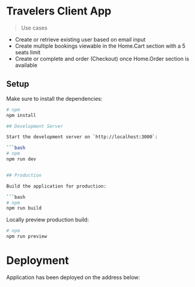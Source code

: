 # Travelers Client App
> Use cases
- Create or retrieve existing user based on email input
- Create multiple bookings viewable in the Home.Cart section with a 5 seats limit 
- Create or complete and order (Checkout) once Home.Order section is available
  
## Setup

Make sure to install the dependencies:

```bash
# npm
npm install

## Development Server

Start the development server on `http://localhost:3000`:

```bash
# npm
npm run dev


## Production

Build the application for production:

```bash
# npm
npm run build

```

Locally preview production build:

```bash
# npm
npm run preview

```
# Deployment 

Application has been deployed on the address below: 